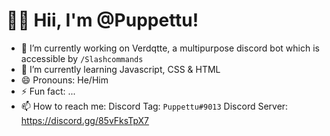 # 👋🏻 Hii, I'm @Puppettu!
- 🔭 I’m currently working on Verdqtte, a multipurpose discord bot which is accessible by `/Slashcommands`
- 🌱 I’m currently learning Javascript, CSS & HTML
- 😄 Pronouns: He/Him
- ⚡ Fun fact: ...
- 📫 How to reach me: 
Discord Tag: `Puppettu#9013`
Discord Server: https://discord.gg/85vFksTpX7
